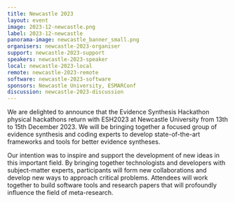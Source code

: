 ```yaml
---
title: Newcastle 2023
layout: event
image: 2023-12-newcastle.png
label: 2023-12-newcastle
panorama-image: newcastle_banner_small.png
organisers: newcastle-2023-organiser
support: newcastle-2023-support
speakers: newcastle-2023-speaker
local: newcastle-2023-local
remote: newcastle-2023-remote
software: newcastle-2023-software
sponsors: Newcastle University, ESMARConf
discussion: newcastle-2023-discussion
---
```

We are delighted to announce that the Evidence Synthesis Hackathon physical hackathons return with ESH2023 at Newcastle University from 13th to 15th December 2023. We will be bringing together a focused group of evidence synthesis and coding experts to develop state-of-the-art frameworks and tools for better evidence syntheses.

Our intention was to inspire and support the development of new ideas in this important field. By bringing together technologists and developers with subject-matter experts, participants will form new collaborations and develop new ways to approach critical problems. Attendees will work together to build software tools and research papers that will profoundly influence the field of meta-research.